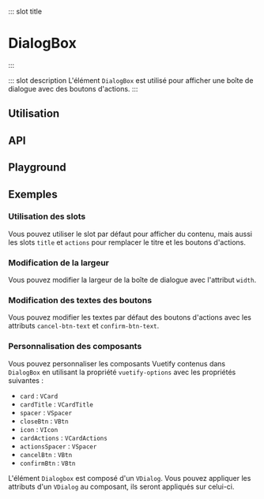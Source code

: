 ::: slot title
# DialogBox
:::

::: slot description
L'élément `DialogBox` est utilisé pour afficher une boîte de dialogue avec des boutons d'actions.
:::

## Utilisation

<DocExample
  eager
  file="elements/dialog-box/examples/dialog-box"
/>

## API

<DocApi
  :value="['DialogBox']"
  :api="{
    DialogBox: {
      props: [
        {
          name: 'value',
          defaultValue: 'false',
          type: 'boolean',
          description: 'Contrôle la visibilité de la boîte de dialogue.'
        },
        {
          name: 'title',
          defaultValue: 'undefined',
          type: 'string',
          description: 'Le titre de la boîte de dialogue.'
        },
        {
          name: 'width',
          defaultValue: '800px',
          type: 'string',
          description: 'La largeur de la boîte de dialogue.'
        },
        {
          name: 'cancel-btn-text',
          defaultValue: 'Annuler',
          type: 'string',
          description: 'Le texte du bouton Annuler.'
        },
        {
          name: 'confirm-btn-text',
          defaultValue: 'Valider',
          type: 'string',
          description: 'Le texte du bouton Valider.'
        },
        {
          name: 'vuetify-options',
          type: 'Options',
          defaultValue: 'undefined',
          description: 'Personnalisation des composants Vuetify en utilisant la directive `customizable`.'
        }
      ],
      slots: [
        {
          name: 'default',
          description: 'Slot pour ajouter du contenu entre le titre et les boutons d\'actions.'
        },
        {
          name: 'title',
          description: 'Slot pour remplacer le titre par défaut.'
        },
        {
          name: 'actions',
          description: 'Slot pour remplacer les boutons d\'actions par défaut.'
        }
      ],
      events: [
        {
          name: 'change',
          description: 'Événement émis lorsque la boite de dialogue apparaît et disparaît.'
        },
        {
          name: 'cancel',
          description: 'Événement émis lorsque l\'utilisateur clique sur le bouton Annuler.'
        },
        {
          name: 'confirm',
          description: 'Événement émis lorsque l\'utilisateur clique sur le bouton Valider.'
        }
      ]
    }
  }"
/>

## Playground

<DocExample file="elements/dialog-box/examples/dialog-box-playground" />

## Exemples

### Utilisation des slots

Vous pouvez utiliser le slot par défaut pour afficher du contenu, mais aussi les slots `title` et `actions` pour remplacer le titre et les boutons d'actions.

<DocExample file="elements/dialog-box/examples/dialog-box-slots" />

### Modification de la largeur

Vous pouvez modifier la largeur de la boîte de dialogue avec l'attribut `width`.

<DocExample file="elements/dialog-box/examples/dialog-box-width" />

### Modification des textes des boutons

Vous pouvez modifier les textes par défaut des boutons d'actions avec les attributs `cancel-btn-text` et `confirm-btn-text`.

<DocExample file="elements/dialog-box/examples/dialog-box-btn-text" />

### Personnalisation des composants

Vous pouvez personnaliser les composants Vuetify contenus dans `DialogBox` en utilisant la propriété `vuetify-options` avec les propriétés suivantes :

- `card` : `VCard`
- `cardTitle` : `VCardTitle`
- `spacer` : `VSpacer`
- `closeBtn` : `VBtn`
- `icon` : `VIcon`
- `cardActions` : `VCardActions`
- `actionsSpacer` : `VSpacer`
- `cancelBtn` : `VBtn`
- `confirmBtn` : `VBtn`

<DocInfo>

L'élément `Dialogbox` est composé d'un `VDialog`. Vous pouvez appliquer les attributs d'un `VDialog` au composant, ils seront appliqués sur celui-ci.

</DocInfo>

<DocExample file="elements/dialog-box/examples/dialog-box-options" />
